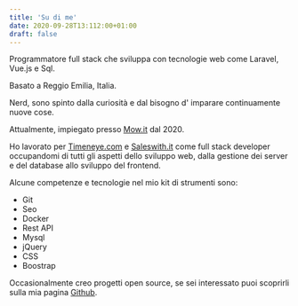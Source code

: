 ```yaml
---
title: 'Su di me'
date: 2020-09-28T13:112:00+01:00
draft: false
---
```


Programmatore full stack che sviluppa con tecnologie web come Laravel, Vue.js e Sql.

Basato a Reggio Emilia, Italia.

Nerd, sono spinto dalla curiosità e dal bisogno d' imparare continuamente nuove cose.

Attualmente, impiegato presso [Mow.it](https://mow.it) dal 2020.

Ho lavorato per [Timeneye.com](https://Timeneye.com) e [Saleswith.it](https://saleswith.it) 
come full stack developer occupandomi di tutti gli aspetti dello sviluppo web, 
dalla gestione dei server e del database allo sviluppo del frontend.  

 
Alcune competenze e tecnologie nel mio kit di strumenti sono: 
 - Git
 - Seo
 - Docker
 - Rest API
 - Mysql
 - jQuery
 - CSS
 - Boostrap

Occasionalmente creo progetti open source, se sei interessato puoi scoprirli sulla mia pagina
[Github](https://github.com/danielpetrica).
